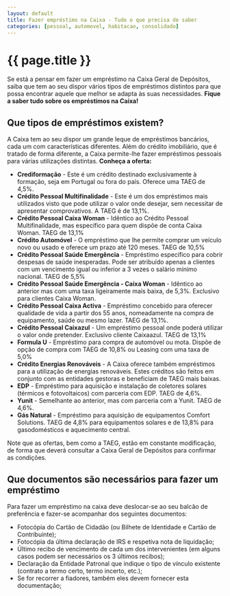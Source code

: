 ```yaml
---
layout: default
title: Fazer empréstimo na Caixa - Tudo o que precisa de saber
categories: [pessoal, automovel, habitacao, consolidado]
---
```


# {{ page.title }}

Se está a pensar em fazer um empréstimo na Caixa Geral de Depósitos, saiba que tem ao seu dispor vários tipos de empréstimos distintos para que possa encontrar aquele que melhor se adapta às suas necessidades.
**Fique a saber tudo sobre os empréstimos na Caixa!**

## Que tipos de empréstimos existem?
A Caixa tem ao seu dispor um grande leque de empréstimos bancários, cada um com características diferentes.
Além do crédito imobiliário, que é tratado de forma diferente, a Caixa permite-lhe fazer empréstimos pessoais para várias utilizações distintas.
__Conheça a oferta:__

* **Crediformação** - Este é um crédito destinado exclusivamente à formação, seja em Portugal ou fora do país. Oferece uma TAEG de 4,5%.
* **Crédito Pessoal Multifinalidade** - Este é um dos empréstimos mais utilizados visto que pode utilizar o valor onde desejar, sem necessitar de apresentar comprovativos. A TAEG é de 13,1%.
* **Crédito Pessoal Caixa Woman** - Idêntico ao Crédito Pessoal Multifinalidade, mas específico para quem dispõe de conta Caixa Woman. TAEG de 13,1%
* **Crédito Automóvel** - O empréstimo que lhe permite comprar um veículo novo ou usado e oferece um prazo até 120 meses. TAEG de 10,5%
* **Crédito Pessoal Saúde Emergência** - Empréstimo específico para cobrir despesas de saúde inesperadas. Pode ser atribuído apenas a clientes com um vencimento igual ou inferior a 3 vezes o salário mínimo nacional. TAEG de 5,5%
* **Crédito Pessoal Saúde Emergência - Caixa Woman** - Idêntico ao anterior mas com uma taxa ligeiramente mais baixa, de 5,3%. Exclusivo para clientes Caixa Woman.
* **Crédito Pessoal Caixa Activa** - Empréstimo concebido para oferecer qualidade de vida a partir dos 55 anos, nomeadamente na compra de equipamento, saúde ou mesmo lazer. TAEG de 13,1%.
* **Crédito Pessoal Caixazul** - Um empréstimo pessoal onde poderá utilizar o valor onde pretender. Exclusivo cliente Caixaazul. TAEG de 13,1%
* **Formula U** - Empréstimo para compra de automóvel ou mota. Dispõe de opção de compra com TAEG de 10,8% ou Leasing com uma taxa de 5,0%
* **Crédito Energias Renováveis** - A Caixa oferece também empréstimos para a utilização de energias renováveis. Estes créditos são feitos em conjunto com as entidades gestoras e beneficiam de TAEG mais baixas.
* **EDP** - Empréstimo para aquisição e instalação de coletores solares (térmicos e fotovoltaicos) com parceria com EDP. TAEG de 4,6%.
* **Yunit** - Semelhante ao anterior, mas com parceria com a Yunit. TAEG de 4,6%.
* **Gás Natural** - Empréstimo para aquisição de equipamentos Comfort Solutions. TAEG de 4,8% para equipamentos solares e de 13,8% para gasodomésticos e aquecimento central.

Note que as ofertas, bem como a TAEG, estão em constante modificação, de forma que deverá consultar a Caixa Geral de Depósitos para confirmar as condições.

## Que documentos são necessários para fazer um empréstimo
Para fazer um empréstimo na caixa deve deslocar-se ao seu balcão de preferência e fazer-se acompanhar dos seguintes documentos:

* Fotocópia do Cartão de Cidadão (ou Bilhete de Identidade e Cartão de Contribuinte);
* Fotocópia da última declaração de IRS e respetiva nota de liquidação;
* Último recibo de vencimento de cada um dos intervenientes (em alguns casos podem ser necessários os 3 últimos recibos);
* Declaração da Entidade Patronal que indique o tipo de vínculo existente (contrato a termo certo, termo incerto, etc.);
* Se for recorrer a fiadores, também eles devem fornecer esta documentação;



